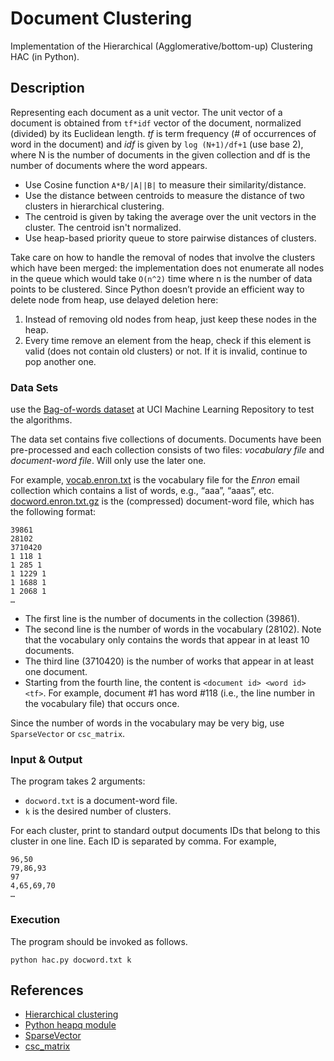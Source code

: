 # Document Clustering

Implementation of the Hierarchical (Agglomerative/bottom-up) Clustering HAC (in Python).

## Description

Representing each document as a unit vector. The unit vector of a document is obtained from `tf*idf` vector of the document, normalized (divided) by its Euclidean length. *tf* is term frequency (# of occurrences of word in the document) and *idf* is given by `log (N+1)/df+1` (use base 2), where N is the number of documents in the given collection and df is the number of documents where the word appears.

- Use Cosine function `A*B/|A||B|` to measure their similarity/distance.
- Use the distance between centroids to measure the distance of two clusters in hierarchical clustering.
- The centroid is given by taking the average over the unit vectors in the cluster. The centroid isn't normalized.
- Use heap-based priority queue to store pairwise distances of clusters. 

Take care on how to handle the removal of nodes that involve the clusters which have been merged: the implementation does not enumerate all nodes in the queue which would take `O(n^2)` time where n is the number of data points to be clustered. Since Python doesn’t provide an efficient way to delete node from heap, use delayed deletion here:

1. Instead of removing old nodes from heap, just keep these nodes in the heap.
2. Every time remove an element from the heap, check if this element is valid (does not contain old clusters) or not. If it is invalid, continue to pop another one.

### Data Sets

use the [Bag-of-words dataset](https://archive.ics.uci.edu/ml/datasets/Bag+of+Words) at UCI Machine Learning Repository to test the algorithms.

The data set contains five collections of documents. Documents have been pre-processed and each collection consists of two files: *vocabulary file* and *document-word file*. Will only use the later one.

For example, [vocab.enron.txt](https://archive.ics.uci.edu/ml/machine-learning-databases/bag-of-words/vocab.enron.txt) is the vocabulary file for the *Enron* email collection which contains a list of words, e.g., “aaa”, “aaas”, etc. [docword.enron.txt.gz](https://archive.ics.uci.edu/ml/machine-learning-databases/bag-of-words/docword.enron.txt.gz) is the (compressed) document-word file, which has the following format:
```
39861
28102
3710420
1 118 1
1 285 1
1 1229 1
1 1688 1
1 2068 1
…
```
- The first line is the number of documents in the collection (39861).
- The second line is the number of words in the vocabulary (28102). Note that the vocabulary only contains the words that appear in at least 10 documents.
- The third line (3710420) is the number of works that appear in at least one document.
- Starting from the fourth line, the content is `<document id> <word id> <tf>`. For example, document #1 has word #118 (i.e., the line number in the vocabulary file) that occurs once.

Since the number of words in the vocabulary may be very big, use `SparseVector` or `csc_matrix`.

### Input & Output

The program takes 2 arguments:
- `docword.txt` is a document-word file.
- `k` is the desired number of clusters.

For each cluster, print to standard output documents IDs that belong to this cluster in one line. Each ID is separated by comma. For example,
```
96,50
79,86,93
97
4,65,69,70
…
```
### Execution

The program should be invoked as follows.
```
python hac.py docword.txt k
```

## References

- [Hierarchical clustering](https://en.wikipedia.org/wiki/Hierarchical_clustering)
- [Python heapq module](https://docs.python.org/2/library/heapq.html)
- [SparseVector](https://spark.apache.org/docs/latest/api/python/pyspark.mllib.html#pyspark.mllib.linalg.SparseVector)
- [csc_matrix](https://docs.scipy.org/doc/scipy/reference/generated/scipy.sparse.csc_matrix.html#scipy.sparse.csc_matrix)